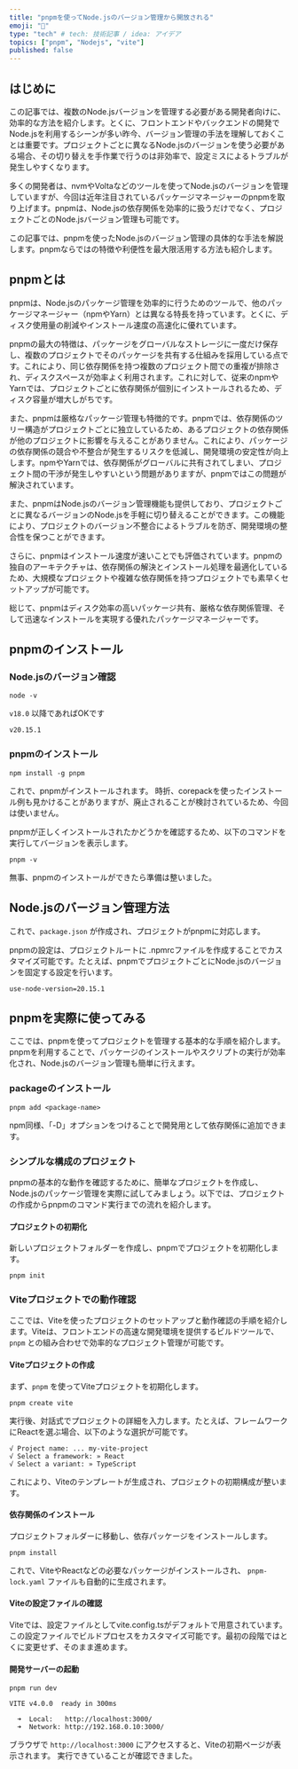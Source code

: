 ```yaml
---
title: "pnpmを使ってNode.jsのバージョン管理から開放される"
emoji: "🍣"
type: "tech" # tech: 技術記事 / idea: アイデア
topics: ["pnpm", "Nodejs", "vite"]
published: false
---
```


## はじめに

この記事では、複数のNode.jsバージョンを管理する必要がある開発者向けに、効率的な方法を紹介します。とくに、フロントエンドやバックエンドの開発でNode.jsを利用するシーンが多い昨今、バージョン管理の手法を理解しておくことは重要です。プロジェクトごとに異なるNode.jsのバージョンを使う必要がある場合、その切り替えを手作業で行うのは非効率で、設定ミスによるトラブルが発生しやすくなります。

多くの開発者は、nvmやVoltaなどのツールを使ってNode.jsのバージョンを管理していますが、今回は近年注目されているパッケージマネージャーのpnpmを取り上げます。pnpmは、Node.jsの依存関係を効率的に扱うだけでなく、プロジェクトごとのNode.jsバージョン管理も可能です。

この記事では、pnpmを使ったNode.jsのバージョン管理の具体的な手法を解説します。pnpmならではの特徴や利便性を最大限活用する方法も紹介します。

<!-- TODO: 初稿。冗長な表現や記事の内容としての整合性を調査する -->
## pnpmとは

pnpmは、Node.jsのパッケージ管理を効率的に行うためのツールで、他のパッケージマネージャー（npmやYarn）とは異なる特長を持っています。とくに、ディスク使用量の削減やインストール速度の高速化に優れています。

pnpmの最大の特徴は、パッケージをグローバルなストレージに一度だけ保存し、複数のプロジェクトでそのパッケージを共有する仕組みを採用している点です。これにより、同じ依存関係を持つ複数のプロジェクト間での重複が排除され、ディスクスペースが効率よく利用されます。これに対して、従来のnpmやYarnでは、プロジェクトごとに依存関係が個別にインストールされるため、ディスク容量が増大しがちです。

また、pnpmは厳格なパッケージ管理も特徴的です。pnpmでは、依存関係のツリー構造がプロジェクトごとに独立しているため、あるプロジェクトの依存関係が他のプロジェクトに影響を与えることがありません。これにより、パッケージの依存関係の競合や不整合が発生するリスクを低減し、開発環境の安定性が向上します。npmやYarnでは、依存関係がグローバルに共有されてしまい、プロジェクト間の干渉が発生しやすいという問題がありますが、pnpmではこの問題が解決されています。

また、pnpmはNode.jsのバージョン管理機能も提供しており、プロジェクトごとに異なるバージョンのNode.jsを手軽に切り替えることができます。この機能により、プロジェクトのバージョン不整合によるトラブルを防ぎ、開発環境の整合性を保つことができます。

さらに、pnpmはインストール速度が速いことでも評価されています。pnpmの独自のアーキテクチャは、依存関係の解決とインストール処理を最適化しているため、大規模なプロジェクトや複雑な依存関係を持つプロジェクトでも素早くセットアップが可能です。

総じて、pnpmはディスク効率の高いパッケージ共有、厳格な依存関係管理、そして迅速なインストールを実現する優れたパッケージマネージャーです。

<!-- TODO: 初稿。冗長な表現や記事の内容としての整合性を調査する -->
## pnpmのインストール

### Node.jsのバージョン確認

```msshell:powershell
node -v
```
`v18.0` 以降であればOKです

```msshell:powershell
v20.15.1
```

### pnpmのインストール

```msshell:powershell
npm install -g pnpm
```

これで、pnpmがインストールされます。
時折、corepackを使ったインストール例も見かけることがありますが、廃止されることが検討されているため、今回は使いません。

pnpmが正しくインストールされたかどうかを確認するため、以下のコマンドを実行してバージョンを表示します。

```msshell:powershell
pnpm -v
```

無事、pnpmのインストールができたら準備は整いました。

<!-- TODO: 初稿。冗長な表現や記事の内容としての整合性を調査する -->
## Node.jsのバージョン管理方法

これで、`package.json` が作成され、プロジェクトがpnpmに対応します。

pnpmの設定は、プロジェクトルートに .npmrcファイルを作成することでカスタマイズ可能です。たとえば、pnpmでプロジェクトごとにNode.jsのバージョンを固定する設定を行います。

```ini:.npmrc
use-node-version=20.15.1
```

## pnpmを実際に使ってみる

ここでは、pnpmを使ってプロジェクトを管理する基本的な手順を紹介します。pnpmを利用することで、パッケージのインストールやスクリプトの実行が効率化され、Node.jsのバージョン管理も簡単に行えます。

### packageのインストール

```msshell:powershell
pnpm add <package-name>
```

npm同様、「-D」オプションをつけることで開発用として依存関係に追加できます。

<!-- TODO: 初稿。冗長な表現や記事の内容としての整合性を調査する -->
### シンプルな構成のプロジェクト

pnpmの基本的な動作を確認するために、簡単なプロジェクトを作成し、Node.jsのパッケージ管理を実際に試してみましょう。以下では、プロジェクトの作成からpnpmのコマンド実行までの流れを紹介します。

#### プロジェクトの初期化
新しいプロジェクトフォルダーを作成し、pnpmでプロジェクトを初期化します。

```msshell:powershell
pnpm init
```

<!-- TODO: 初稿。冗長な表現や記事の内容としての整合性を調査する -->
### Viteプロジェクトでの動作確認

ここでは、Viteを使ったプロジェクトのセットアップと動作確認の手順を紹介します。Viteは、フロントエンドの高速な開発環境を提供するビルドツールで、`pnpm` との組み合わせで効率的なプロジェクト管理が可能です。

<!-- TODO: 初稿。冗長な表現や記事の内容としての整合性を調査する -->
#### Viteプロジェクトの作成

まず、`pnpm` を使ってViteプロジェクトを初期化します。

```mshell:powershell
pnpm create vite
```

実行後、対話式でプロジェクトの詳細を入力します。たとえば、フレームワークにReactを選ぶ場合、以下のような選択が可能です。

```msshell:powershell
√ Project name: ... my-vite-project
√ Select a framework: » React
√ Select a variant: » TypeScript
```

これにより、Viteのテンプレートが生成され、プロジェクトの初期構成が整います。

<!-- TODO: 初稿。冗長な表現や記事の内容としての整合性を調査する -->
#### 依存関係のインストール

プロジェクトフォルダーに移動し、依存パッケージをインストールします。

```msshell:powershell
pnpm install
```

これで、ViteやReactなどの必要なパッケージがインストールされ、 `pnpm-lock.yaml` ファイルも自動的に生成されます。

<!-- TODO: 初稿。冗長な表現や記事の内容としての整合性を調査する -->
#### Viteの設定ファイルの確認

Viteでは、設定ファイルとしてvite.config.tsがデフォルトで用意されています。この設定ファイルでビルドプロセスをカスタマイズ可能です。最初の段階ではとくに変更せず、そのまま進めます。

<!-- TODO: 初稿。冗長な表現や記事の内容としての整合性を調査する -->
#### 開発サーバーの起動

```msshell:powershell
pnpm run dev
```
```msshell:powershell
VITE v4.0.0  ready in 300ms

  ➜  Local:   http://localhost:3000/
  ➜  Network: http://192.168.0.10:3000/
```

ブラウザで `http://localhost:3000` にアクセスすると、Viteの初期ページが表示されます。
実行できていることが確認できました。

